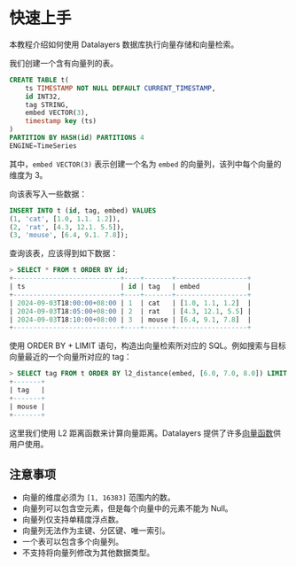 # 快速上手

本教程介绍如何使用 Datalayers 数据库执行向量存储和向量检索。

我们创建一个含有向量列的表。

```sql
CREATE TABLE t(
    ts TIMESTAMP NOT NULL DEFAULT CURRENT_TIMESTAMP,
    id INT32,
    tag STRING,
    embed VECTOR(3),
    timestamp key (ts)
)
PARTITION BY HASH(id) PARTITIONS 4
ENGINE=TimeSeries
```

其中，`embed VECTOR(3)` 表示创建一个名为 `embed` 的向量列，该列中每个向量的维度为 3。

向该表写入一些数据：

```sql
INSERT INTO t (id, tag, embed) VALUES
(1, 'cat', [1.0, 1.1. 1.2]),
(2, 'rat', [4.3, 12.1. 5.5]),
(3, 'mouse', [6.4, 9.1. 7.8]);
```

查询该表，应该得到如下数据：

```sql
> SELECT * FROM t ORDER BY id;
+---------------------------+----+-------+------------------+
| ts                        | id | tag   | embed            |
+---------------------------+----+-------+------------------+
| 2024-09-03T18:00:00+08:00 | 1  | cat   | [1.0, 1.1, 1.2]  |
| 2024-09-03T18:05:00+08:00 | 2  | rat   | [4.3, 12.1, 5.5] |
| 2024-09-03T18:10:00+08:00 | 3  | mouse | [6.4, 9.1, 7.8]  |
+---------------------------+----+-------+------------------+
```

使用 ORDER BY + LIMIT 语句，构造出向量检索所对应的 SQL。例如搜索与目标向量最近的一个向量所对应的 tag：

```sql
> SELECT tag FROM t ORDER BY l2_distance(embed, [6.0, 7.0, 8.0]) LIMIT 1;
+-------+
| tag   |
+-------+
| mouse |
+-------+
```

这里我们使用 L2 距离函数来计算向量距离。Datalayers 提供了许多[向量函数](../sql-reference/vector-functions.md)供用户使用。

## 注意事项

- 向量的维度必须为 `[1, 16383]` 范围内的数。
- 向量列可以包含空元素，但是每个向量中的元素不能为 Null。
- 向量列仅支持单精度浮点数。
- 向量列无法作为主键、分区键、唯一索引。
- 一个表可以包含多个向量列。
- 不支持将向量列修改为其他数据类型。
